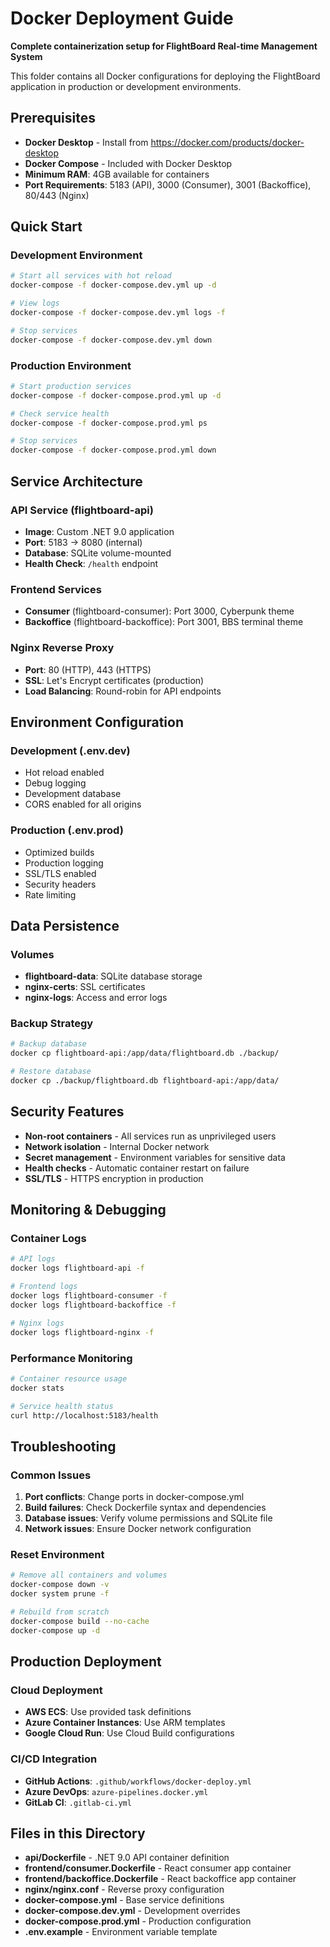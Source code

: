# Docker Deployment Guide

**Complete containerization setup for FlightBoard Real-time Management System**

This folder contains all Docker configurations for deploying the FlightBoard application in production or development environments.

## Prerequisites

- **Docker Desktop** - Install from https://docker.com/products/docker-desktop
- **Docker Compose** - Included with Docker Desktop
- **Minimum RAM**: 4GB available for containers
- **Port Requirements**: 5183 (API), 3000 (Consumer), 3001 (Backoffice), 80/443 (Nginx)

## Quick Start

### Development Environment
```bash
# Start all services with hot reload
docker-compose -f docker-compose.dev.yml up -d

# View logs
docker-compose -f docker-compose.dev.yml logs -f

# Stop services
docker-compose -f docker-compose.dev.yml down
```

### Production Environment
```bash
# Start production services
docker-compose -f docker-compose.prod.yml up -d

# Check service health
docker-compose -f docker-compose.prod.yml ps

# Stop services
docker-compose -f docker-compose.prod.yml down
```

## Service Architecture

### API Service (flightboard-api)
- **Image**: Custom .NET 9.0 application
- **Port**: 5183 → 8080 (internal)
- **Database**: SQLite volume-mounted
- **Health Check**: `/health` endpoint

### Frontend Services
- **Consumer** (flightboard-consumer): Port 3000, Cyberpunk theme
- **Backoffice** (flightboard-backoffice): Port 3001, BBS terminal theme

### Nginx Reverse Proxy
- **Port**: 80 (HTTP), 443 (HTTPS)
- **SSL**: Let's Encrypt certificates (production)
- **Load Balancing**: Round-robin for API endpoints

## Environment Configuration

### Development (.env.dev)
- Hot reload enabled
- Debug logging
- Development database
- CORS enabled for all origins

### Production (.env.prod)
- Optimized builds
- Production logging
- SSL/TLS enabled
- Security headers
- Rate limiting

## Data Persistence

### Volumes
- **flightboard-data**: SQLite database storage
- **nginx-certs**: SSL certificates
- **nginx-logs**: Access and error logs

### Backup Strategy
```bash
# Backup database
docker cp flightboard-api:/app/data/flightboard.db ./backup/

# Restore database
docker cp ./backup/flightboard.db flightboard-api:/app/data/
```

## Security Features

- **Non-root containers** - All services run as unprivileged users
- **Network isolation** - Internal Docker network
- **Secret management** - Environment variables for sensitive data
- **Health checks** - Automatic container restart on failure
- **SSL/TLS** - HTTPS encryption in production

## Monitoring & Debugging

### Container Logs
```bash
# API logs
docker logs flightboard-api -f

# Frontend logs
docker logs flightboard-consumer -f
docker logs flightboard-backoffice -f

# Nginx logs
docker logs flightboard-nginx -f
```

### Performance Monitoring
```bash
# Container resource usage
docker stats

# Service health status
curl http://localhost:5183/health
```

## Troubleshooting

### Common Issues

1. **Port conflicts**: Change ports in docker-compose.yml
2. **Build failures**: Check Dockerfile syntax and dependencies
3. **Database issues**: Verify volume permissions and SQLite file
4. **Network issues**: Ensure Docker network configuration

### Reset Environment
```bash
# Remove all containers and volumes
docker-compose down -v
docker system prune -f

# Rebuild from scratch
docker-compose build --no-cache
docker-compose up -d
```

## Production Deployment

### Cloud Deployment
- **AWS ECS**: Use provided task definitions
- **Azure Container Instances**: Use ARM templates
- **Google Cloud Run**: Use Cloud Build configurations

### CI/CD Integration
- **GitHub Actions**: `.github/workflows/docker-deploy.yml`
- **Azure DevOps**: `azure-pipelines.docker.yml`
- **GitLab CI**: `.gitlab-ci.yml`

## Files in this Directory

- **api/Dockerfile** - .NET 9.0 API container definition
- **frontend/consumer.Dockerfile** - React consumer app container
- **frontend/backoffice.Dockerfile** - React backoffice app container
- **nginx/nginx.conf** - Reverse proxy configuration
- **docker-compose.yml** - Base service definitions
- **docker-compose.dev.yml** - Development overrides
- **docker-compose.prod.yml** - Production configuration
- **.env.example** - Environment variable template
